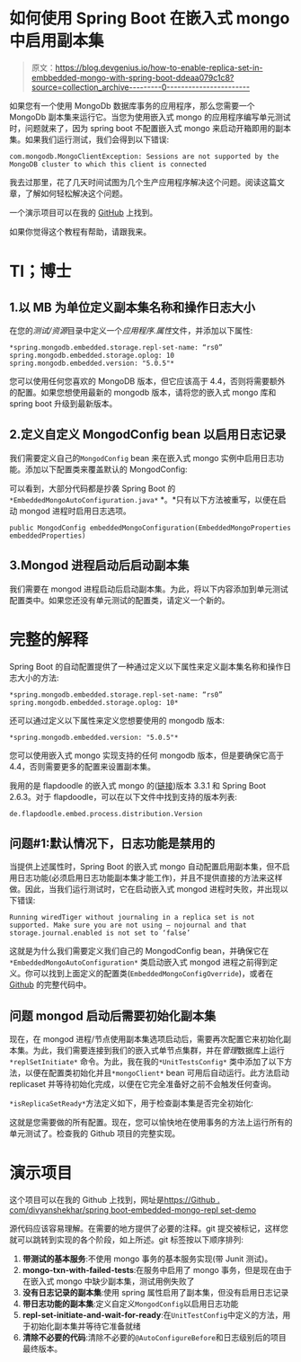 # 如何使用 Spring Boot 在嵌入式 mongo 中启用副本集

> 原文：<https://blog.devgenius.io/how-to-enable-replica-set-in-embbedded-mongo-with-spring-boot-ddeaa079c1c8?source=collection_archive---------0----------------------->

如果您有一个使用 MongoDb 数据库事务的应用程序，那么您需要一个 MongoDb 副本集来运行它。当您为使用嵌入式 mongo 的应用程序编写单元测试时，问题就来了，因为 spring boot 不配置嵌入式 mongo 来启动开箱即用的副本集。如果我们运行测试，我们会得到以下错误:

```
com.mongodb.MongoClientException: Sessions are not supported by the MongoDB cluster to which this client is connected
```

我去过那里，花了几天时间试图为几个生产应用程序解决这个问题。阅读这篇文章，了解如何轻松解决这个问题。

一个演示项目可以在我的 [GitHub](https://github.com/divyanshshekhar/springboot-embedded-mongo-replset-demo) 上找到。

如果你觉得这个教程有帮助，请跟我来。

# **Tl；博士**

## 1.以 MB 为单位定义副本集名称和操作日志大小

在您的*测试/资源*目录中定义一个*应用程序.属性*文件，并添加以下属性:

```
*spring.mongodb.embedded.storage.repl-set-name: “rs0”
spring.mongodb.embedded.storage.oplog: 10
spring.mongodb.embedded.version: "5.0.5"*
```

您可以使用任何您喜欢的 MongoDB 版本，但它应该高于 4.4，否则将需要额外的配置。如果您想使用最新的 mongodb 版本，请将您的嵌入式 mongo 库和 spring boot 升级到最新版本。

## 2.定义自定义 MongodConfig bean 以启用日志记录

我们需要定义自己的`MongodConfig` bean 来在嵌入式 mongo 实例中启用日志功能。添加以下配置类来覆盖默认的 MongodConfig:

可以看到，大部分代码都是抄袭 Spring Boot 的`*EmbeddedMongoAutoConfiguration.java*` *。*只有以下方法被重写，以便在启动 mongod 进程时启用日志选项。

```
public MongodConfig embeddedMongoConfiguration(EmbeddedMongoProperties embeddedProperties)
```

## 3.Mongod 进程启动后启动副本集

我们需要在 mongod 进程启动后启动副本集。为此，将以下内容添加到单元测试配置类中。如果您还没有单元测试的配置类，请定义一个新的。

# 完整的解释

Spring Boot 的自动配置提供了一种通过定义以下属性来定义副本集名称和操作日志大小的方法:

```
*spring.mongodb.embedded.storage.repl-set-name: “rs0”
spring.mongodb.embedded.storage.oplog: 10*
```

还可以通过定义以下属性来定义您想要使用的 mongodb 版本:

```
*spring.mongodb.embedded.version: "5.0.5"*
```

您可以使用嵌入式 mongo 实现支持的任何 mongodb 版本，但是要确保它高于 4.4，否则需要更多的配置来设置副本集。

我用的是 flapdoodle 的嵌入式 mongo 的([链接](https://mvnrepository.com/artifact/de.flapdoodle.embed/de.flapdoodle.embed.mongo))版本 3.3.1 和 Spring Boot 2.6.3。对于 flapdoodle，可以在以下文件中找到支持的版本列表:

```
de.flapdoodle.embed.process.distribution.Version
```

## 问题#1:默认情况下，日志功能是禁用的

当提供上述属性时，Spring Boot 的嵌入式 mongo 自动配置启用副本集，但不启用日志功能(必须启用日志功能副本集才能工作)，并且不提供直接的方法来这样做。因此，当我们运行测试时，它在启动嵌入式 mongod 进程时失败，并出现以下错误:

```
Running wiredTiger without journaling in a replica set is not supported. Make sure you are not using — nojournal and that storage.journal.enabled is not set to ‘false’
```

这就是为什么我们需要定义我们自己的 MongodConfig bean，并确保它在`*EmbeddedMongoAutoConfiguration*` 类启动嵌入式 mongod 进程之前得到定义。你可以找到上面定义的配置类(`EmbeddedMongoConfigOverride`)，或者在 [Github](https://github.com/divyanshshekhar/springboot-embedded-mongo-replset-demo) 的完整代码中。

## 问题 mongod 启动后需要初始化副本集

现在，在 mongod 进程/节点使用副本集选项启动后，需要再次配置它来初始化副本集。为此，我们需要连接到我们的嵌入式单节点集群，并在*管理*数据库上运行`*replSetInitiate*` 命令。为此，我在我的`*UnitTestsConfig*` 类中添加了以下方法，以便在配置类初始化并且`*mongoClient*` bean 可用后自动运行。此方法启动 replicaset 并等待初始化完成，以便在它完全准备好之前不会触发任何查询。

`*isReplicaSetReady*`方法定义如下，用于检查副本集是否完全初始化:

这就是您需要做的所有配置。现在，您可以愉快地在使用事务的方法上运行所有的单元测试了。检查我的 Github 项目的完整实现。

# 演示项目

这个项目可以在我的 Github 上找到，网址是[https://Github . com/divyanshekhar/spring boot-embedded-mongo-repl set-demo](https://github.com/divyanshshekhar/springboot-embedded-mongo-replset-demo)

源代码应该容易理解。在需要的地方提供了必要的注释。git 提交被标记，这样您就可以跳转到实现的各个阶段，如上所述。git 标签按以下顺序排列:

1.  **带测试的基本服务**:不使用 mongo 事务的基本服务实现(带 Junit 测试)。
2.  **mongo-txn-with-failed-tests**:在服务中启用了 mongo 事务，但是现在由于在嵌入式 mongo 中缺少副本集，测试用例失败了
3.  **没有日志记录的副本集**:使用 spring 属性启用了副本集，但没有启用日志记录
4.  **带日志功能的副本集**:定义自定义`MongodConfig`以启用日志功能
5.  **repl-set-initiate-and-wait-for-ready**:在`UnitTestConfig`中定义的方法，用于初始化副本集并等待它准备就绪
6.  **清除不必要的代码**:清除不必要的`@AutoConfigureBefore`和日志级别后的项目最终版本。